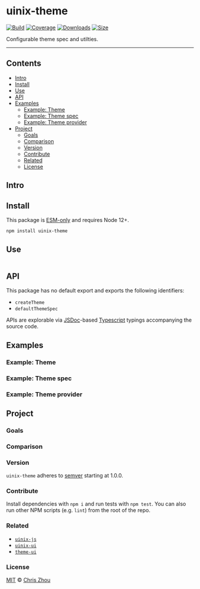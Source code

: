 # uinix-theme

[![Build][build-badge]][build]
[![Coverage][coverage-badge]][coverage]
[![Downloads][downloads-badge]][downloads]
[![Size][bundle-size-badge]][bundle-size]

Configurable theme spec and utilties.

---

## Contents
- [Intro](#intro)
- [Install](#install)
- [Use](#use)
- [API](#api)
- [Examples](#examples)
  - [Example: Theme](#example-theme)
  - [Example: Theme spec](#example-theme-spec)
  - [Example: Theme provider](#example-theme-provider)
- [Project](#project)
  - [Goals](#goals)
  - [Comparison](#comparison)
  - [Version](#version)
  - [Contribute](#contribute)
  - [Related](#related)
  - [License](#license)

## Intro

## Install

This package is [ESM-only] and requires Node 12+.

```sh
npm install uinix-theme
```

## Use

```js
```

## API

This package has no default export and exports the following identifiers:
- `createTheme`
- `defaultThemeSpec`

APIs are explorable via [JSDoc]-based [Typescript] typings accompanying the source code.

## Examples

### Example: Theme

### Example: Theme spec

### Example: Theme provider

## Project

### Goals

### Comparison

### Version
`uinix-theme` adheres to [semver] starting at 1.0.0.

### Contribute
Install dependencies with `npm i` and run tests with `npm test`.  You can also run other NPM scripts (e.g. `lint`) from the root of the repo.

### Related
- [`uinix-js`][uinix-js]
- [`uinix-ui`][uinix-ui]
- [`theme-ui`][theme-ui]

### License

[MIT][license] © [Chris Zhou][author]

<!-- project -->
[author]: https://github.com/chrisrzhou
[license]: https://github.com/uinix-js/uinix-theme/blob/main/license
[build]: https://github.com/uinix-js/uinix-theme/actions
[build-badge]: https://github.com/uinix-js/uinix-theme/workflows/main/badge.svg
[coverage]: https://codecov.io/github/uinix-js/uinix-theme
[coverage-badge]: https://img.shields.io/codecov/c/github/uinix-js/uinix-theme.svg
[downloads]: https://www.npmjs.com/package/uinix-theme
[downloads-badge]: https://img.shields.io/npm/dm/uinix-theme.svg
[bundle-size]: https://bundlephobia.com/result?p=uinix-theme
[bundle-size-badge]: https://img.shields.io/bundlephobia/minzip/uinix-theme.svg
[uinix-js]: https://github.com/uinix-js/
[uinix-ui]: https://github.com/uinix-js/uinix-ui

<!-- defs -->
[ESM-only]: https://gist.github.com/sindresorhus/a39789f98801d908bbc7ff3ecc99d99c
[jsdoc]: https://github.com/jsdoc/jsdoc
[semver]: https://semver.org/
[typescript]: https://github.com/microsoft/TypeScript
[theme-ui]: https://github.com/system-ui/theme-ui
